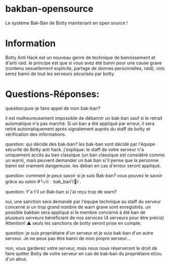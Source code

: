 # bakban-opensource
Le système Bak-Ban de Botty maintenant en open source !
# Information 
Botty Anti Hack est un nouveau genre de technique de bannissement et d'anti raid. le principe est que si vous avez été banni pour une cause grave (contenu sexuellement explicite, partage de donnes personnelles, raid), vois serez banni de tout les serveurs sécurisés par botty. 


# Questions-Réponses:

question:puis-je faire appel de mon bak-ban?

il est malheureusement impossible de débannir un bak-ban sauf si le retrait automatique n'a pas marché. Si un ban a été appliqué par erreur, il sera retiré automatiquement après signalement auprès du staff de botty et vérification des informations.

question: qui décide des bak-ban?
les bak-ban sont décidé par l'équipe sécurité de Botty anti hack. 
j'explique: le staff de votre serveur n'a uniquement accès au ban classique (un ban classique est considéré comme un warn), mais peuvent demander un bak ban si'il pense que la personne banni est vraiment dangereuse.
les deban en cas d'erreur seront appliqué.

question: comment je peux savoir si je suis Bak-ban?
vous pouvez le savoir grâce au salon #╰╮꒰꒰﹕bak_ban˚꒰🍯꒱ . 

question: Y'a t'il un Bak-ban si j'ai reçu trop de warn?

 oui, une sanction sera demandé par l'équipe technique au staff du serveur concerné si un trop grand nombre de warn grave sont enregistrés. 
un possible bakban sera appliqué si le membre concerné à été ban de plusieurs serveurs bénéficiant de nos services (4 serveurs pour être précis)  
Attention! :warning: seuls les sanctions de botty seront prise en compte.

question: je suis propriétaire d'un serveur et je suis bak-ban d'un autre serveur. Je ne peux pas être banni de mon propre serveur...

non, vous garderez votre serveur, mais nous nous réserveront le droit de faire quitter Botty de votre serveur en cas de bak-ban du propriétaire et/ou d'un abus.

